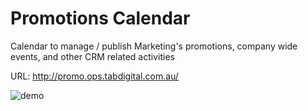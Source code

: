 # Promotions Calendar 

Calendar to manage / publish Marketing's promotions, company wide events, and other CRM related activities 

URL: http://promo.ops.tabdigital.com.au/

![demo](https://i.imgur.com/3cJ6LFj.png)